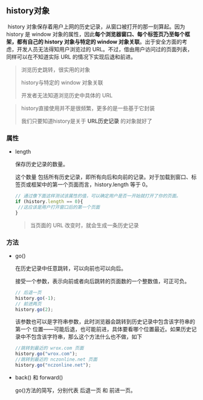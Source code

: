 ## history对象

​	history 对象保存着用户上网的历史记录，从窗口被打开的那一刻算起。因为 history 是 window 对象的属性，因此**每个浏览器窗口、每个标签页乃至每个框架，都有自己的 history 对象与特定的 window 对象关联**。出于安全方面的考虑，开发人员无法得知用户浏览过的 URL。不过，借由用户访问过的页面列表，同样可以在不知道实际 URL 的情况下实现后退和前进。

> 浏览历史跳转，很实用的对象
>
> history与特定的 window 对象关联
>
> 开发者无法知道浏览历史中具体的 URL

> history直接使用并不是很频繁，更多的是一些基于它封装
>
> 我们只要知道history是关于 **URL历史记录** 的对象就好了



### 属性

- length

  保存历史记录的数量。

  这个数量
  包括所有历史记录，即所有向后和向前的记录。对于加载到窗口、标签页或框架中的第一个页面而言，history.length 等于 0。

  ```js
  // 通过像下面这样测试该属性的值，可以确定用户是否一开始就打开了你的页面。
  if (history.length == 0){ 
   //这应该是用户打开窗口后的第一个页面
  }
  ```

  > 当页面的 URL 改变时，就会生成一条历史记录

  



### 方法

- go()

  在历史记录中任意跳转，可以向前也可以向后。

  接受一个参数，表示向前或者向后跳转的页面数的一个整数值，可正可负。

  ```js
  // 后退一页
  history.go(-1);
  // 前进两页
  history.go(2);
  ```

  该参数也可以是字符串参数，此时浏览器会跳转到历史记录中包含该字符串的第一个
  位置——可能后退，也可能前进，具体要看哪个位置最近。如果历史记录中不包含该字符串，那么这个方法什么也不做，如下

  ```js
  //跳转到最近的 wrox.com 页面
  history.go("wrox.com"); 
  //跳转到最近的 nczonline.net 页面
  history.go("nczonline.net");
  ```

- back() 和 forward()

  go()方法的简写，分别代表 后退一页 和 前进一页。

